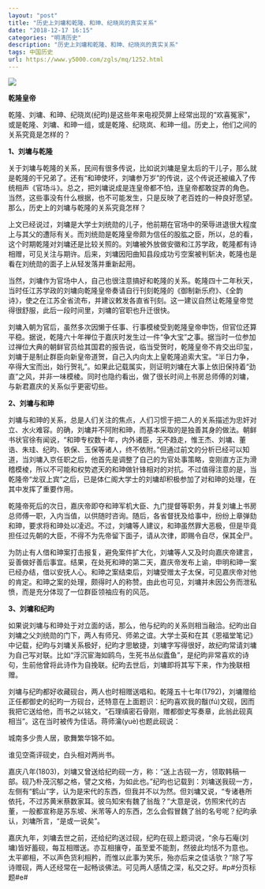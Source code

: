 ```yaml
---
layout: "post"
title: "历史上刘墉和乾隆、和珅、纪晓岚的真实关系"
date: "2018-12-17 16:15"
categories: "明清历史"
description: "历史上刘墉和乾隆、和珅、纪晓岚的真实关系"
tags: 中国历史
url: https://www.y5000.com/zgls/mq/1252.html
---
```






![](https://img.y5000.com/uploads/allimg/130330/2-1303301TQ3252.jpg)  
  
**乾隆皇帝**  

乾隆、刘墉、和珅、纪晓岚(纪昀)是这些年来电视荧屏上经常出现的“欢喜冤家”，或是乾隆、刘墉、和珅一组，或是乾隆、纪晓岚、和珅一组。历史上，他们之间的关系究竟是怎样的？

**1、刘墉与乾隆**

关于刘墉与乾隆的关系，民间有很多传说，比如说刘墉是皇太后的干儿子，那么就是乾隆的干兄弟了。还有“和珅使坏，刘墉参万岁”的传说，这个传说还被编入了传统相声《官场斗》。总之，把刘墉说成是连皇帝都不怕，连皇帝都敢捉弄的角色。当然，这些事没有什么根据，也不可能发生，只是反映了老百姓的一种良好愿望。那么，历史上的刘墉与乾隆的关系究竟怎样？

上文已经说过，刘墉是大学士刘统勋的儿子，他前期在官场中的荣辱进退很大程度上与其父的遭际有关。而刘统勋是乾隆皇帝颇为信任的股肱之臣，所以，总的看，这个时期乾隆对刘墉还是比较关照的。刘墉被外放做安徽和江苏学政，乾隆都有诗相赠，可见关注与期许。后来，刘墉因阳曲知县段成功亏空案被判斩决，乾隆也是看在刘统勋的面子上从轻发落并重新起用。

当然，刘墉作为官场中人，自己也很注意搞好和乾隆的关系。乾隆四十二年秋天，当时任江苏学政的刘墉向乾隆皇帝奏请自行刊刻乾隆的《御制新乐府》、《全韵诗》，使之在江苏全省流布，并建议敕发各直省刊刻。这一建议自然让乾隆皇帝觉得很舒服，此后一段时间里，刘墉的官职也升迁很快。

刘墉入朝为官后，虽然多次因懒于任事、行事模棱受到乾隆皇帝申饬，但官位还算平稳。据说，乾隆六十年禅位于嘉庆时发生过一件“争大宝”之事。据当时一位参加过禅位大典的朝鲜官员给其国君的报告说，临当受贺时，乾隆皇帝不肯交出印玺，刘墉于是制止群臣向新皇帝道贺，自己入内向太上皇乾隆追索大宝。“半日力争，卒得大宝而出，始行贺礼”。如果此记载属实，则证明刘墉在大事上依旧保持着“劲直”之风，并非一味模棱。同时也隐约看出，做了很长时间上书房总师傅的刘墉，与新君嘉庆的关系似乎更密切些。

**2、刘墉与和珅**

刘墉与和珅的关系，总是人们关注的焦点，人们习惯于把二人的关系描述为忠奸对立、水火难容。的确，刘墉并不阿附和珅，而基本采取的是独善其身的做法。朝鲜书状官徐有闻说，“和珅专权数十年，内外诸臣，无不趋走，惟王杰、刘墉、董诰、朱珪、纪昀、铁保、玉保等诸人，终不依附。”但通过前文的分析已经可以知道，当刘墉入京任职之后，他首先是调整了自己的为官处事策略，变刚直方正为滑稽模棱，所以不可能和权势遮天的和珅做针锋相对的对抗。不过值得注意的是，当乾隆帝“龙驭上宾”之后，已是体仁阁大学士的刘墉却积极参加了对和珅的处理，在其中发挥了重要作用。

乾隆帝死后的次日，嘉庆帝即夺和珅军机大臣、九门提督等职务，并复刘墉上书房总师傅一职，入内当值，以供随时咨询。随后，各省督抚及给事中，纷纷上章弹劾和珅，要求将和珅处以凌迟。不过，刘墉等人建议，和珅虽然罪大恶极，但是毕竟担任过先朝的大臣，不得不为先帝留下面子，请从次律，即赐令自尽，保其全尸。

为防止有人借和珅案打击报复，避免案件扩大化，刘墉等人又及时向嘉庆帝建言，妥善做好善后事宜。结果，在处死和珅的第二天，嘉庆帝发布上谕，申明和珅一案已经办结，借以安抚人心。和珅之案结束后，刘墉受赠太子太保，可见嘉庆帝对他的肯定。和珅之案的处理，颇得时人的称赞。由此也可见，刘墉并未因公务而泄私愤，而是充分体现了一位群臣领袖应有的风范。

**3、刘墉和纪昀**

如果说刘墉与和珅处于对立面的话，那么，他与纪昀的关系则相当融洽。纪昀出自刘墉之父刘统勋的门下，两人有师兄、师弟之谊。大学士英和在其《恩福堂笔记》中记载，纪昀与刘墉关系极好，纪昀才思敏捷，刘墉字写得很好，故纪昀常请刘墉为自己写对联。比如“浮沉宦海如鸥鸟，生死书丛似蠹鱼”，是纪昀非常喜欢的诗句，生前他曾将此诗作为自挽联。纪昀去世后，刘墉即将其写下来，作为挽联相赠。

刘墉与纪昀都好收藏砚台，两人也时相赠送唱和。乾隆五十七年(1792)，刘墉赠给正任都御史的纪昀一方砚台，还特意在上面题识：纪昀喜欢我的黻(fú)文砚，因而我把它送给他，而书之以铭文，“石理缜密石骨刚，赠都御史写奏章，此翁此砚真相当”。这在当时被传为佳话。蒋师瀹(yuè)也题此砚说：

城南多少贵人居，歌舞繁华锦不如。

谁见空斋评砚史，白头相对两尚书。

嘉庆八年(1803)，刘墉又曾送给纪昀砚一方，称：“送上古砚一方，领取韩稿一部。砚乃朴茂沉郁之格，譬之文格，为如此也。”纪昀也记载到：刘墉送我砚一方，左侧有“鹤山”字，认为是宋代的东西，但我并不以为然。但刘墉又说，“专诸巷所依托，不过苏黄米蔡数家耳。彼乌知宋有魏了翁哉？”大意是说，仿照宋代的古董，一般都宣称是苏东坡、米芾等人的东西，怎么会假冒魏了翁的名号呢？纪昀承认，刘墉所言，“是或一说矣”。

嘉庆九年，刘墉去世之前，还给纪昀送过砚，纪昀在砚上题词说，“余与石庵(刘墉)皆好蓄砚，每互相赠送。亦互相攘夺，虽至爱不能割，然彼此均恬不为意也。太平卿相，不以声色货利相矜，而惟以此事为笑乐，殆亦后来之佳话欤？”除了写诗赠砚，两人还经常在一起畅谈佛法。可见两人感情之深，私交之好。#p#分页标题#e#
